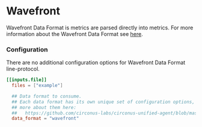 # Wavefront

Wavefront Data Format is metrics are parsed directly into metrics.
For more information about the Wavefront Data Format see
[here](https://docs.wavefront.com/wavefront_data_format.html).

### Configuration

There are no additional configuration options for Wavefront Data Format line-protocol.

```toml
[[inputs.file]]
  files = ["example"]

  ## Data format to consume.
  ## Each data format has its own unique set of configuration options, read
  ## more about them here:
  ##   https://github.com/circonus-labs/circonus-unified-agent/blob/master/docs/DATA_FORMATS_INPUT.md
  data_format = "wavefront"
```
